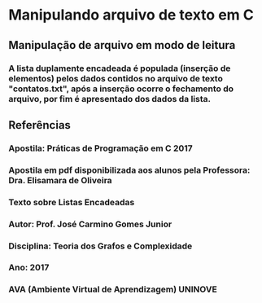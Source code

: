 # Manipulando arquivo de texto em C

## Manipulação de arquivo em modo de leitura

### A lista duplamente encadeada é populada (inserção de elementos) pelos dados contidos no arquivo de texto "contatos.txt", após a inserção ocorre o fechamento do arquivo, por fim é apresentado dos dados da lista.

## Referências
### Apostila: Práticas de Programação em C 2017
### Apostila em pdf disponibilizada aos alunos pela Professora: Dra. Elisamara de Oliveira

### Texto sobre Listas Encadeadas
### Autor: Prof. José Carmino Gomes Junior
### Disciplina: Teoria dos Grafos e Complexidade
### Ano: 2017
### AVA (Ambiente Virtual de Aprendizagem) UNINOVE